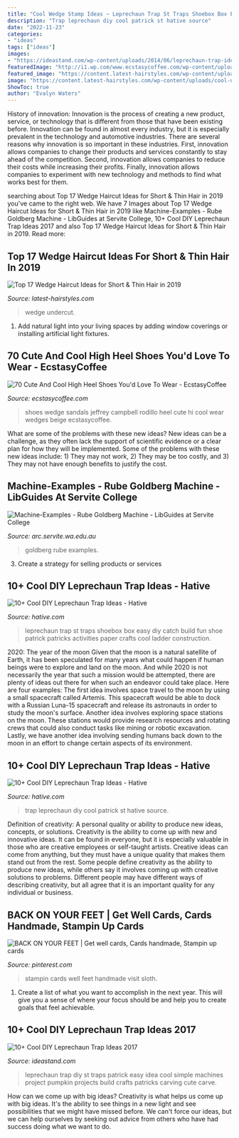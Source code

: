 ```yaml
---
title: "Cool Wedge Stamp Ideas ~ Leprechaun Trap St Traps Shoebox Box Easy Diy Catch Build Fun Shoe Patrick Patricks Activities Paper Crafts Cool Ladder Construction"
description: "Trap leprechaun diy cool patrick st hative source"
date: "2022-11-23"
categories:
- "ideas"
tags: ["ideas"]
images:
- "https://ideastand.com/wp-content/uploads/2014/06/leprechaun-trap-ideas/8-leprechaun-trap-ideas.jpg"
featuredImage: "http://i1.wp.com/www.ecstasycoffee.com/wp-content/uploads/2016/08/Jeffrey-Campbell-Rodillo-Hi-Wedge-Sandals.jpg"
featured_image: "https://content.latest-hairstyles.com/wp-content/uploads/cool-undercut.jpg"
image: "https://content.latest-hairstyles.com/wp-content/uploads/cool-undercut.jpg"
ShowToc: true
author: "Evalyn Waters"
---
```



History of innovation:
Innovation is the process of creating a new product, service, or technology that is different from those that have been existing before. Innovation can be found in almost every industry, but it is especially prevalent in the technology and automotive industries. There are several reasons why innovation is so important in these industries. First, innovation allows companies to change their products and services constantly to stay ahead of the competition. Second, innovation allows companies to reduce their costs while increasing their profits. Finally, innovation allows companies to experiment with new technology and methods to find what works best for them.

	

		
searching about Top 17 Wedge Haircut Ideas for Short &amp; Thin Hair in 2019 you've came to the right web. We have 7 Images about Top 17 Wedge Haircut Ideas for Short &amp; Thin Hair in 2019 like Machine-Examples - Rube Goldberg Machine - LibGuides at Servite College, 10+ Cool DIY Leprechaun Trap Ideas 2017 and also Top 17 Wedge Haircut Ideas for Short &amp; Thin Hair in 2019. Read more:
		
    
## Top 17 Wedge Haircut Ideas For Short &amp; Thin Hair In 2019

<img loading=lazy src="https://content.latest-hairstyles.com/wp-content/uploads/cool-undercut.jpg" onerror="this.onerror=null;this.src='https://tse1.mm.bing.net/th?id=OIP.IhlKNAtWb_efgTgI8bQ10gHaIx&amp;pid=15.1';" alt="Top 17 Wedge Haircut Ideas for Short &amp; Thin Hair in 2019">

_Source: latest-hairstyles.com_

>wedge undercut. 

	

1. Add natural light into your living spaces by adding window coverings or installing artificial light fixtures.

    
## 70 Cute And Cool High Heel Shoes You&#039;d Love To Wear - EcstasyCoffee

<img loading=lazy src="http://i1.wp.com/www.ecstasycoffee.com/wp-content/uploads/2016/08/Jeffrey-Campbell-Rodillo-Hi-Wedge-Sandals.jpg" onerror="this.onerror=null;this.src='https://tse4.mm.bing.net/th?id=OIP.J5sjQYeqUuhSWnwlBg9-1QHaLF&amp;pid=15.1';" alt="70 Cute And Cool High Heel Shoes You&#039;d Love To Wear - EcstasyCoffee">

_Source: ecstasycoffee.com_

>shoes wedge sandals jeffrey campbell rodillo heel cute hi cool wear wedges beige ecstasycoffee. 

	

What are some of the problems with these new ideas?
New ideas can be a challenge, as they often lack the support of scientific evidence or a clear plan for how they will be implemented. Some of the problems with these new ideas include: 1) They may not work, 2) They may be too costly, and 3) They may not have enough benefits to justify the cost.

    
## Machine-Examples - Rube Goldberg Machine - LibGuides At Servite College

<img loading=lazy src="https://libapps-au.s3-ap-southeast-2.amazonaws.com/customers/6105/images/rube-goldberg-banner.png" onerror="this.onerror=null;this.src='https://tse3.mm.bing.net/th?id=OIP.1oP4eYuUN59t58-spD3v4AHaDj&amp;pid=15.1';" alt="Machine-Examples - Rube Goldberg Machine - LibGuides at Servite College">

_Source: arc.servite.wa.edu.au_

>goldberg rube examples. 

	

3. Create a strategy for selling products or services 

    
## 10+ Cool DIY Leprechaun Trap Ideas - Hative

<img loading=lazy src="https://hative.com/wp-content/uploads/2014/06/leprechaun-trap-ideas/3-leprechaun-trap-ideas.jpg" onerror="this.onerror=null;this.src='https://tse2.mm.bing.net/th?id=OIP.fV_DYaJdmiAWEwOLrE7_JQHaKK&amp;pid=15.1';" alt="10+ Cool DIY Leprechaun Trap Ideas - Hative">

_Source: hative.com_

>leprechaun trap st traps shoebox box easy diy catch build fun shoe patrick patricks activities paper crafts cool ladder construction. 

	

2020: The year of the moon
Given that the moon is a natural satellite of Earth, it has been speculated for many years what could happen if human beings were to explore and land on the moon. And while 2020 is not necessarily the year that such a mission would be attempted, there are plenty of ideas out there for when such an endeavor could take place. Here are four examples: 
The first idea involves space travel to the moon by using a small spacecraft called Artemis. This spacecraft would be able to dock with a Russian Luna-15 spacecraft and release its astronauts in order to study the moon's surface. 
Another idea involves exploring space stations on the moon. These stations would provide research resources and rotating crews that could also conduct tasks like mining or robotic excavation. 
Lastly, we have another idea involving sending humans back down to the moon in an effort to change certain aspects of its environment.

    
## 10+ Cool DIY Leprechaun Trap Ideas - Hative

<img loading=lazy src="http://hative.com/wp-content/uploads/2014/06/leprechaun-trap-ideas/9-leprechaun-trap-ideas.jpg" onerror="this.onerror=null;this.src='https://tse4.mm.bing.net/th?id=OIP.xLMajJcDS9m5vbeMYdK-CgHaJ4&amp;pid=15.1';" alt="10+ Cool DIY Leprechaun Trap Ideas - Hative">

_Source: hative.com_

>trap leprechaun diy cool patrick st hative source. 

	

Definition of creativity: A personal quality or ability to produce new ideas, concepts, or solutions.
Creativity is the ability to come up with new and innovative ideas. It can be found in everyone, but it is especially valuable in those who are creative employees or self-taught artists. Creative ideas can come from anything, but they must have a unique quality that makes them stand out from the rest. Some people define creativity as the ability to produce new ideas, while others say it involves coming up with creative solutions to problems. Different people may have different ways of describing creativity, but all agree that it is an important quality for any individual or business.

    
## BACK ON YOUR FEET | Get Well Cards, Cards Handmade, Stampin Up Cards

<img loading=lazy src="https://i.pinimg.com/736x/57/b8/67/57b867973e95ee648897b91fae06f25e.jpg" onerror="this.onerror=null;this.src='https://tse2.mm.bing.net/th?id=OIP.5b-0Ty2Ci2iPHc6dQzIeAgHaI8&amp;pid=15.1';" alt="BACK ON YOUR FEET | Get well cards, Cards handmade, Stampin up cards">

_Source: pinterest.com_

>stampin cards well feet handmade visit sloth. 

	

1. Create a list of what you want to accomplish in the next year. This will give you a sense of where your focus should be and help you to create goals that feel achievable.

    
## 10+ Cool DIY Leprechaun Trap Ideas 2017

<img loading=lazy src="https://ideastand.com/wp-content/uploads/2014/06/leprechaun-trap-ideas/8-leprechaun-trap-ideas.jpg" onerror="this.onerror=null;this.src='https://tse1.mm.bing.net/th?id=OIP.vxgcGV0w_KohySdtAX26kgHaJh&amp;pid=15.1';" alt="10+ Cool DIY Leprechaun Trap Ideas 2017">

_Source: ideastand.com_

>leprechaun trap diy st traps patrick easy idea cool simple machines project pumpkin projects build crafts patricks carving cute carve. 

	

How can we come up with big ideas?
Creativity is what helps us come up with big ideas. It's the ability to see things in a new light and see possibilities that we might have missed before. We can't force our ideas, but we can help ourselves by seeking out advice from others who have had success doing what we want to do.

